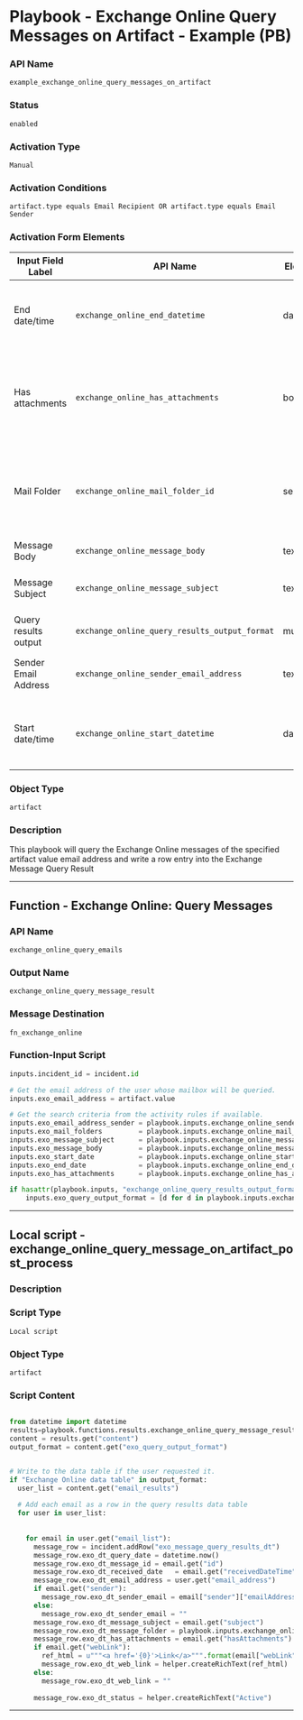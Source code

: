 <!--
    DO NOT MANUALLY EDIT THIS FILE
    THIS FILE IS AUTOMATICALLY GENERATED WITH resilient-sdk codegen
    Generated with resilient-sdk v51.0.1.1.824
-->

# Playbook - Exchange Online Query Messages on Artifact - Example (PB)

### API Name
`example_exchange_online_query_messages_on_artifact`

### Status
`enabled`

### Activation Type
`Manual`

### Activation Conditions
`artifact.type equals Email Recipient OR artifact.type equals Email Sender`

### Activation Form Elements
| Input Field Label | API Name | Element Type | Tooltip | Requirement |
| ----------------- | -------- | ------------ | ------- | ----------- |
| End date/time | `exchange_online_end_datetime` | datetimepicker | Query messages received ending at this date/time. | Optional |
| Has attachments | `exchange_online_has_attachments` | boolean | Return messages which have attachments (Yes) or do not have attachments (No) | Optional |
| Mail Folder | `exchange_online_mail_folder_id` | select | The mailfolder to search. If none is selected, all mail folders are searched. | Optional |
| Message Body | `exchange_online_message_body` | text | - | Optional |
| Message Subject | `exchange_online_message_subject` | text | Text for the message subject to query | Optional |
| Query results output | `exchange_online_query_results_output_format` | multiselect | - | Always |
| Sender Email Address | `exchange_online_sender_email_address` | text | Enter the email address of the sender | Optional |
| Start date/time | `exchange_online_start_datetime` | datetimepicker | Query messages received starting at this date/time. | Optional |

### Object Type
`artifact`

### Description
This playbook will query the Exchange Online messages of the specified artifact value email address and write a row entry into the Exchange Message Query Result


---
## Function - Exchange Online: Query Messages

### API Name
`exchange_online_query_emails`

### Output Name
`exchange_online_query_message_result`

### Message Destination
`fn_exchange_online`

### Function-Input Script
```python
inputs.incident_id = incident.id

# Get the email address of the user whose mailbox will be queried.
inputs.exo_email_address = artifact.value

# Get the search criteria from the activity rules if available. 
inputs.exo_email_address_sender = playbook.inputs.exchange_online_sender_email_address
inputs.exo_mail_folders         = playbook.inputs.exchange_online_mail_folder_id
inputs.exo_message_subject      = playbook.inputs.exchange_online_message_subject
inputs.exo_message_body         = playbook.inputs.exchange_online_message_body
inputs.exo_start_date           = playbook.inputs.exchange_online_start_datetime
inputs.exo_end_date             = playbook.inputs.exchange_online_end_datetime
inputs.exo_has_attachments      = playbook.inputs.exchange_online_has_attachments

if hasattr(playbook.inputs, "exchange_online_query_results_output_format"):
    inputs.exo_query_output_format = [d for d in playbook.inputs.exchange_online_query_results_output_format]
```

---

## Local script - exchange_online_query_message_on_artifact_post_process

### Description


### Script Type
`Local script`

### Object Type
`artifact`

### Script Content
```python

from datetime import datetime
results=playbook.functions.results.exchange_online_query_message_result
content = results.get("content")
output_format = content.get("exo_query_output_format")


# Write to the data table if the user requested it.
if "Exchange Online data table" in output_format:
  user_list = content.get("email_results")
  
  # Add each email as a row in the query results data table
  for user in user_list:
    
    
    for email in user.get("email_list"):
      message_row = incident.addRow("exo_message_query_results_dt")
      message_row.exo_dt_query_date = datetime.now()
      message_row.exo_dt_message_id = email.get("id")
      message_row.exo_dt_received_date   = email.get("receivedDateTime")
      message_row.exo_dt_email_address = user.get("email_address")
      if email.get("sender"):
        message_row.exo_dt_sender_email = email["sender"]["emailAddress"]["address"]
      else:
        message_row.exo_dt_sender_email = ""
      message_row.exo_dt_message_subject = email.get("subject")
      message_row.exo_dt_message_folder = playbook.inputs.exchange_online_mail_folder_id
      message_row.exo_dt_has_attachments = email.get("hasAttachments")
      if email.get("webLink"):
        ref_html = u"""<a href='{0}'>Link</a>""".format(email["webLink"])
        message_row.exo_dt_web_link = helper.createRichText(ref_html)
      else:
        message_row.exo_dt_web_link = ""
 
      message_row.exo_dt_status = helper.createRichText("Active")


```

---

